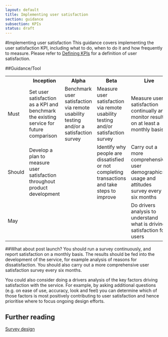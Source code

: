 ```yaml
---
layout: default
title: Implementing user satisfaction
section: guidance
subsection: KPIs
status: draft
---
```

    
#Implementing user satisfaction
This guidance covers implementing the user satisfaction KPI, including what to do, when to do it and how frequently to measure. Please refer to [Defining KPIs](/guides/kpis/definingkpis.html) for a definition of user satisfaction.

##Guidance/Tool
<table>
<tr><th></th><th>Inception</th><th>Alpha</th><th>Beta</th><th>Live</th></tr>
<tr><td>Must</td><td>Set user satisfaction as a KPI and benchmark the existing service for future comparison</td><td>Benchmark user satisfaction via remote usability testing and/or a satisfaction survey</td><td>Measure user satisfaction via remote usability testing and/or satisfaction survey</td><td>Measure user satisfaction continually and monitor results on at least a monthly basis</td></tr>
<tr><td>Should</td><td>Develop a plan to measure user satisfaction throughout product development</td><td></td><td>Identify why people are dissatisfied or not completing transactions and take steps to improve</td><td>Carry out a more comprehensive user demographics, usage and attitudes survey every six months</td></tr>
<tr><td>May</td><td></td><td></td><td></td><td>Do drivers analysis to understand what is driving satisfaction for users</td></tr>
</table>

##What about post launch?
You should run a survey continuously, and report satisfaction on a monthly basis. The results should be fed into the development of the service, for example analysis of reasons for dissatisfaction. You should also carry out a more comprehensive user satisfaction survey every six months.

You could also consider doing a drivers analysis of the key factors driving satisfaction with the service. For example, by asking additional questions (e.g. on ease of use, accuracy, look and feel) you can determine which of those factors is most positively contributing to user satisfaction and hence prioritise where to focus ongoing design efforts.

## Further reading
[Survey design](/handbook/160)
